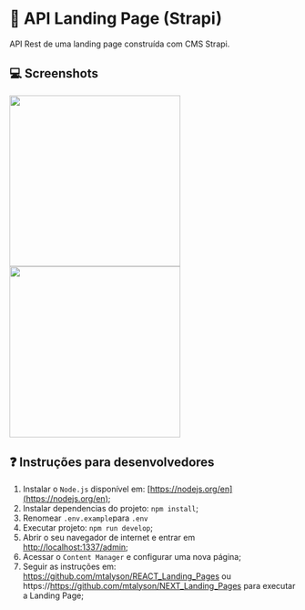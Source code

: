 # :floppy_disk: API Landing Page (Strapi)

API Rest de uma landing page construída com CMS Strapi. 

## :computer: Screenshots

<div>
  <img src="https://user-images.githubusercontent.com/45837182/233256220-1657c339-5b43-4410-b2e2-173eb5694cf3.png" width="300">
  <img src="https://user-images.githubusercontent.com/45837182/233256308-dbd230ce-1934-41cd-b105-2a96b5fb9814.png" width="300">
</div>

## :question: Instruções para desenvolvedores

1. Instalar o `Node.js` disponível em: [https://nodejs.org/en](https://nodejs.org/en);
2. Instalar dependencias do projeto: `npm install`;
3. Renomear `.env.example`para `.env`
4. Executar projeto: `npm run develop`;
5. Abrir o seu navegador de internet e entrar em [http://localhost:1337/admin](http://localhost:1337/admin);
6. Acessar o `Content Manager` e configurar uma nova página;
7. Seguir as instruções em: https://github.com/mtalyson/REACT_Landing_Pages ou https://https://github.com/mtalyson/NEXT_Landing_Pages para executar a Landing Page; 
